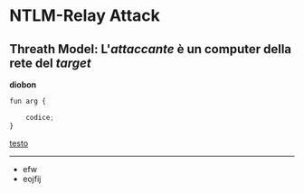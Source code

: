 # NTLM-Relay Attack

## Threath Model: L'*attaccante* è un computer della rete del *target*




**diobon**

```python
fun arg {

    codice;
}
```

[testo](https://)

----------

* efw
* eojfij